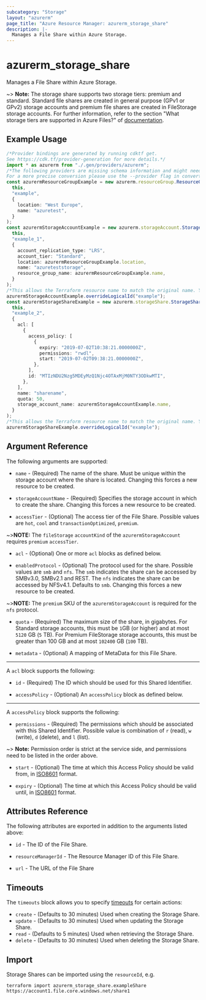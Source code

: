```yaml
---
subcategory: "Storage"
layout: "azurerm"
page_title: "Azure Resource Manager: azurerm_storage_share"
description: |-
  Manages a File Share within Azure Storage.
---
```


# azurerm\_storage\_share

Manages a File Share within Azure Storage.

\~> **Note:** The storage share supports two storage tiers: premium and standard. Standard file shares are created in general purpose (GPv1 or GPv2) storage accounts and premium file shares are created in FileStorage storage accounts. For further information, refer to the section "What storage tiers are supported in Azure Files?" of [documentation](https://docs.microsoft.com/azure/storage/files/storage-files-faq#general).

## Example Usage

```typescript
/*Provider bindings are generated by running cdktf get.
See https://cdk.tf/provider-generation for more details.*/
import * as azurerm from "./.gen/providers/azurerm";
/*The following providers are missing schema information and might need manual adjustments to synthesize correctly: azurerm.
For a more precise conversion please use the --provider flag in convert.*/
const azurermResourceGroupExample = new azurerm.resourceGroup.ResourceGroup(
  this,
  "example",
  {
    location: "West Europe",
    name: "azuretest",
  }
);
const azurermStorageAccountExample = new azurerm.storageAccount.StorageAccount(
  this,
  "example_1",
  {
    account_replication_type: "LRS",
    account_tier: "Standard",
    location: azurermResourceGroupExample.location,
    name: "azureteststorage",
    resource_group_name: azurermResourceGroupExample.name,
  }
);
/*This allows the Terraform resource name to match the original name. You can remove the call if you don't need them to match.*/
azurermStorageAccountExample.overrideLogicalId("example");
const azurermStorageShareExample = new azurerm.storageShare.StorageShare(
  this,
  "example_2",
  {
    acl: [
      {
        access_policy: [
          {
            expiry: "2019-07-02T10:38:21.0000000Z",
            permissions: "rwdl",
            start: "2019-07-02T09:38:21.0000000Z",
          },
        ],
        id: "MTIzNDU2Nzg5MDEyMzQ1Njc4OTAxMjM0NTY3ODkwMTI",
      },
    ],
    name: "sharename",
    quota: 50,
    storage_account_name: azurermStorageAccountExample.name,
  }
);
/*This allows the Terraform resource name to match the original name. You can remove the call if you don't need them to match.*/
azurermStorageShareExample.overrideLogicalId("example");

```

## Argument Reference

The following arguments are supported:

*   `name` - (Required) The name of the share. Must be unique within the storage account where the share is located. Changing this forces a new resource to be created.

*   `storageAccountName` - (Required) Specifies the storage account in which to create the share. Changing this forces a new resource to be created.

*   `accessTier` - (Optional) The access tier of the File Share. Possible values are `hot`, `cool` and `transactionOptimized`, `premium`.

\~>**NOTE:** The `fileStorage` `accountKind` of the `azurermStorageAccount` requires `premium` `accessTier`.

*   `acl` - (Optional) One or more `acl` blocks as defined below.

*   `enabledProtocol` - (Optional) The protocol used for the share. Possible values are `smb` and `nfs`. The `smb` indicates the share can be accessed by SMBv3.0, SMBv2.1 and REST. The `nfs` indicates the share can be accessed by NFSv4.1. Defaults to `smb`. Changing this forces a new resource to be created.

\~>**NOTE:** The `premium` SKU of the `azurermStorageAccount` is required for the `nfs` protocol.

*   `quota` - (Required) The maximum size of the share, in gigabytes. For Standard storage accounts, this must be `1`GB (or higher) and at most `5120` GB (`5` TB). For Premium FileStorage storage accounts, this must be greater than 100 GB and at most `102400` GB (`100` TB).

*   `metadata` - (Optional) A mapping of MetaData for this File Share.

***

A `acl` block supports the following:

*   `id` - (Required) The ID which should be used for this Shared Identifier.

*   `accessPolicy` - (Optional) An `accessPolicy` block as defined below.

***

A `accessPolicy` block supports the following:

* `permissions` - (Required) The permissions which should be associated with this Shared Identifier. Possible value is combination of `r` (read), `w` (write), `d` (delete), and `l` (list).

\~> **Note:** Permission order is strict at the service side, and permissions need to be listed in the order above.

*   `start` - (Optional) The time at which this Access Policy should be valid from, in [ISO8601](https://en.wikipedia.org/wiki/ISO_8601) format.

*   `expiry` - (Optional) The time at which this Access Policy should be valid until, in [ISO8601](https://en.wikipedia.org/wiki/ISO_8601) format.

## Attributes Reference

The following attributes are exported in addition to the arguments listed above:

*   `id` - The ID of the File Share.

*   `resourceManagerId` - The Resource Manager ID of this File Share.

*   `url` - The URL of the File Share

## Timeouts

The `timeouts` block allows you to specify [timeouts](https://www.terraform.io/language/resources/syntax#operation-timeouts) for certain actions:

* `create` - (Defaults to 30 minutes) Used when creating the Storage Share.
* `update` - (Defaults to 30 minutes) Used when updating the Storage Share.
* `read` - (Defaults to 5 minutes) Used when retrieving the Storage Share.
* `delete` - (Defaults to 30 minutes) Used when deleting the Storage Share.

## Import

Storage Shares can be imported using the `resourceId`, e.g.

```shell
terraform import azurerm_storage_share.exampleShare https://account1.file.core.windows.net/share1
```
